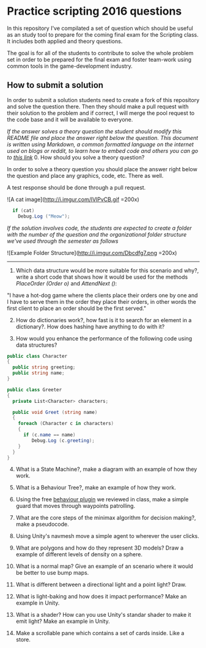 # Practice scripting 2016 questions
In this repository I've compilated a set of question which should be useful as an study tool to prepare for the coming final exam for the Scripting class. It includes both applied and theory questions.

The goal is for all of the students to contribute to solve the whole problem set in order to be prepared for the final exam and foster team-work using common tools in the game-development industry.

## How to submit a solution
In order to submit a solution students need to create a fork of this repository and solve the question there. Then they should make a pull request with their solution to the problem and if correct, I will merge the pool request to the code base and it will be available to everyone.

*If the answer solves a theory question the student should modify this README file and place the answer right below the question. This document is written using Markdown, a common formatted language on the internet used on blogs or reddit, to learn how to embed code and others you can go to [this link](https://daringfireball.net/projects/markdown/syntax)* 
0. How should you solve a theory question?

In order to solve a theory question you should place the answer right below the question and place any graphics, code, etc. There as well.

A test response should be done through a pull request.

![A cat image](http://i.imgur.com/lVlPvCB.gif =200x)

```c#
  if (cat)
    Debug.Log ("Meow");
```

*If the solution involves code, the students are expected to create a folder with the number of the question and the organizational folder structure we've used through the semester as follows*

![Example Folder Structure](http://i.imgur.com/Dbcdfg7.png =200x)

------------------------------------------------------

1. Which data structure would be more suitable for this scenario and why?, write a short code that shows how it would be used for the methods *PlaceOrder (Order o)* and *AttendNext ()*:

  "I have a hot-dog game where the clients place their orders one by one and I have to serve them in the order they place    their orders, in other words the first client to place an order should be the first served."

2. How do dictionaries work?, how fast is it to search for an element in a dictionary?. How does hashing have anything to do with it?

3. How would you enhance the performance of the following code using data structures?

  ```c#
  public class Character
  {
    public string greeting;
    public string name;
  }

  public class Greeter
  {
    private List<Character> characters;

    public void Greet (string name)
    {
      foreach (Character c in characters)
      {
        if (c.name == name)
           Debug.Log (c.greeting);
      }
    }
  }
  ```
4. What is a State Machine?, make a diagram with an example of how they work.

5. What is a Behaviour Tree?, make an example of how they work.

6. Using the free [behaviour plugin](https://www.assetstore.unity3d.com/en/#!/content/20280) we reviewed in class, make a simple guard that moves through waypoints patrolling.

7. What are the core steps of the minimax algorithm for decision making?, make a pseudocode.

8. Using Unity's navmesh move a simple agent to wherever the user clicks.

9. What are polygons and how do they represent 3D models? Draw a example of different levels of density on a sphere.

10. What is a normal map? Give an example of an scenario where it would be better to use bump maps.

11. What is different between a directional light and a point light? Draw.

12. What is light-baking and how does it impact performance? Make an example in Unity.

13. What is a shader? How can you use Unity's standar shader to make it emit light? Make an example in Unity.

14. Make a scrollable pane which contains a set of cards inside. Like a store.
